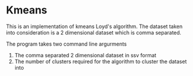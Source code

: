 # Kmeans

This is an implementation of kmeans Loyd's algorithm. The dataset taken into consideration is a 2 dimensional dataset which is comma separated.

The program takes two command line argurments
1. The comma separated 2 dimensional dataset in ssv format
2. The number of clusters required for the algorithm to cluster the dataset into
